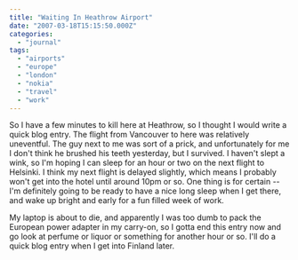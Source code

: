```yaml
---
title: "Waiting In Heathrow Airport"
date: "2007-03-18T15:15:50.000Z"
categories: 
  - "journal"
tags: 
  - "airports"
  - "europe"
  - "london"
  - "nokia"
  - "travel"
  - "work"
---
```


So I have a few minutes to kill here at Heathrow, so I thought I would write a quick blog entry. The flight from Vancouver to here was relatively uneventful. The guy next to me was sort of a prick, and unfortunately for me I don't think he brushed his teeth yesterday, but I survived. I haven't slept a wink, so I'm hoping I can sleep for an hour or two on the next flight to Helsinki. I think my next flight is delayed slightly, which means I probably won't get into the hotel until around 10pm or so. One thing is for certain -- I'm definitely going to be ready to have a nice long sleep when I get there, and wake up bright and early for a fun filled week of work.

My laptop is about to die, and apparently I was too dumb to pack the European power adapter in my carry-on, so I gotta end this entry now and go look at perfume or liquor or something for another hour or so. I'll do a quick blog entry when I get into Finland later.
